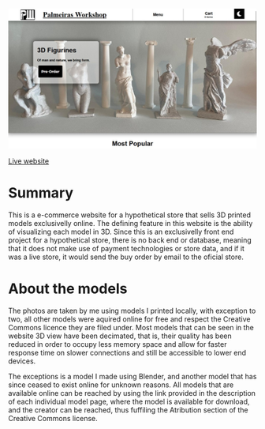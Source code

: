 ![Home Page](docs/Home_Light.jpg)

[Live website](https://dgloliveira.github.io/3D-Print-Shop/)

# Summary

This is a e-commerce website for a hypothetical store that sells 3D printed models exclusivelly online. The defining feature in this website is the ability of visualizing each model in 3D. Since this is an exclusivelly front end project for a hypothetical store, there is no back end or database, meaning that it does not make use of payment technologies or store data, and if it was a live store, it would send the buy order by email to the oficial store.

# About the models

The photos are taken by me using models I printed locally, with exception to two, all other models were aquired online for free and respect the Creative Commons licence they are filed under. Most models that can be seen in the website 3D view have been decimated, that is, their quality has been reduced in order to occupy less memory space and allow for faster response time on slower connections and still be accessible to lower end devices.

The exceptions is a model I made using Blender, and another model that has since ceased to exist online for unknown reasons. All models that are available online can be reached by using the link provided in the description of each individual model page, where the model is available for download, and the creator can be reached, thus fuffiling the Atribution section of the Creative Commons license.
